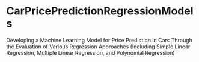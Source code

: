 # CarPricePredictionRegressionModels
Developing a Machine Learning Model for Price Prediction in Cars Through the Evaluation of Various Regression Approaches (Including Simple Linear Regression, Multiple Linear Regression, and Polynomial Regression)
